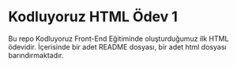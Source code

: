 # Kodluyoruz HTML Ödev 1

Bu repo Kodluyoruz Front-End Eğitiminde oluşturduğumuz ilk HTML ödevidir. İçerisinde bir adet README dosyası, bir adet html dosyası barındırmaktadır.